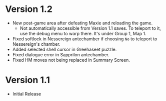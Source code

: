 # Version 1.2
- New post-game area after defeating Maxie and reloading the game.
    - Not automatically accessible from Version 1.1 saves. To teleport to it, use the debug menu to warp there. It's under Group 1, Map 1.
- Fixed softlock in Nessereign antechamber if choosing `No` to teleport to Nessereign's chamber.
- Added selected shell cursor in Greehaseet puzzle.
- Fixed dialogue error in Sapprilon antechamber.
- Fixed HM moves not being replaced in Summary Screen.

# Version 1.1
- Initial Release
